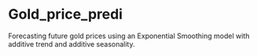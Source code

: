 # Gold_price_predi
Forecasting future gold prices using an Exponential Smoothing model with additive trend and additive seasonality.
